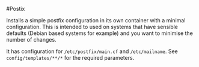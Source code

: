 #Postix

Installs a simple postfix configuration in its own container with a minimal
configuration. This is intended to used on systems that have sensible defaults
(Debian based systems for example) and you want to minimise the number of
changes.

It has configuration for `/etc/postfix/main.cf` and `/etc/mailname`. See
`config/templates/**/*` for the required parameters.
